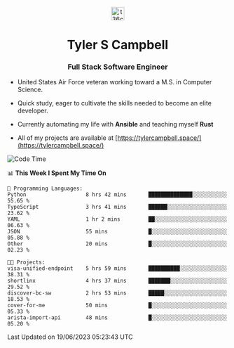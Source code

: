 <p align="center">
<a href="https://www.linkedin.com/in/t36campbell" target="blank"><img align="center" src="https://ik.imagekit.io/t36campbell/Portfolio/linkedin.png.original_m8bbGgPh6.png" alt="t36campbell" height="30" width="30" /></a>
</p>
<h1 align="center">Tyler S Campbell</h1>
<h3 align="center">Full Stack Software Engineer</h3>

* United States Air Force veteran working toward a M.S. in Computer Science.

* Quick study, eager to cultivate the skills needed to become an elite developer.

* Currently automating my life with **Ansible** and teaching myself **Rust**

* All of my projects are available at [https://tylercampbell.space/](https://tylercampbell.space/)

<!--START_SECTION:waka-->
![Code Time](http://img.shields.io/badge/Code%20Time-2%2C575%20hrs%2040%20mins-blue)

📊 **This Week I Spent My Time On** 

```text
💬 Programming Languages: 
Python                   8 hrs 42 mins       ██████████████░░░░░░░░░░░   55.65 % 
TypeScript               3 hrs 41 mins       ██████░░░░░░░░░░░░░░░░░░░   23.62 % 
YAML                     1 hr 2 mins         ██░░░░░░░░░░░░░░░░░░░░░░░   06.63 % 
JSON                     55 mins             █░░░░░░░░░░░░░░░░░░░░░░░░   05.88 % 
Other                    20 mins             █░░░░░░░░░░░░░░░░░░░░░░░░   02.23 % 

🐱‍💻 Projects: 
visa-unified-endpoint    5 hrs 59 mins       ██████████░░░░░░░░░░░░░░░   38.31 % 
shortlinx                4 hrs 37 mins       ███████░░░░░░░░░░░░░░░░░░   29.52 % 
discover-bc-sw           2 hrs 53 mins       █████░░░░░░░░░░░░░░░░░░░░   18.53 % 
cover-for-me             50 mins             █░░░░░░░░░░░░░░░░░░░░░░░░   05.33 % 
arista-import-api        48 mins             █░░░░░░░░░░░░░░░░░░░░░░░░   05.20 % 
```


 Last Updated on 19/06/2023 05:23:43 UTC
<!--END_SECTION:waka-->
